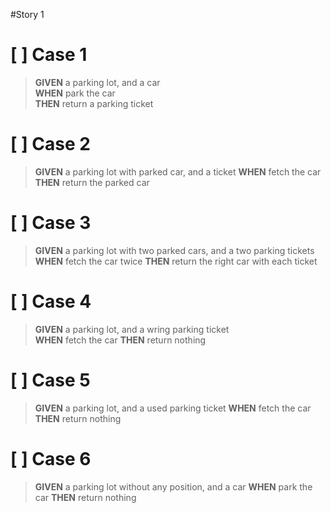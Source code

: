 #Story 1
# [ ] Case 1  
>   **GIVEN** a parking lot, and a car  
    **WHEN** park the car  
    **THEN** return a parking ticket
# [ ] Case 2
>   **GIVEN** a parking lot with parked car, and a ticket
    **WHEN** fetch the car
    **THEN** return the parked car
 # [ ] Case 3
>   **GIVEN** a parking lot with two parked cars, and a two parking tickets  
    **WHEN** fetch the car twice
    **THEN** return the right car with each ticket
 # [ ] Case 4
>   **GIVEN** a parking lot, and a wring parking ticket  
    **WHEN** fetch the car
    **THEN** return nothing
# [ ] Case 5
>   **GIVEN** a parking lot, and a used parking ticket
    **WHEN** fetch the car
    **THEN** return nothing
# [ ] Case 6
>   **GIVEN** a parking lot without any position, and a car
    **WHEN** park the car
    **THEN** return nothing
